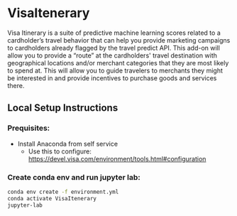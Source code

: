 # VisaItenerary

Visa Itinerary is a suite of predictive machine learning scores related to a cardholder’s travel behavior that can help you provide marketing campaigns to cardholders already flagged by the travel predict API. This add-on will allow you to provide a “route” at the cardholders' travel destination with geographical locations and/or merchant categories that they are most likely to spend at. This will allow you to guide travelers to merchants they might be interested in and provide incentives to purchase goods and services there. 

## Local Setup Instructions

### Prequisites:

* Install Anaconda from self service
    * Use this to configure: https://devel.visa.com/environment/tools.html#configuration
    
### Create conda env and run jupyter lab:

```bash
conda env create -f environment.yml
conda activate VisaItenerary
jupyter-lab
```